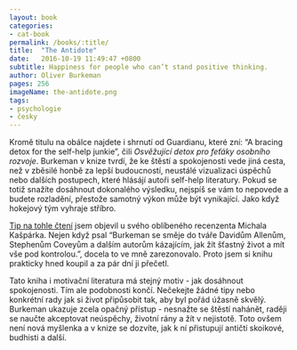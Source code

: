 ```yaml
---
layout: book
categories:
- cat-book
permalink: /books/:title/
title:  "The Antidote"
date:   2016-10-19 11:49:47 +0800
subtitle: Happiness for people who can’t stand positive thinking.
author: Oliver Burkeman
pages: 256
imageName: the-antidote.png
tags:
- psychologie
- česky
---
```

Kromě titulu na obálce najdete i shrnutí od Guardianu, které zní: “A bracing detox for the self-help junkie”, čili <em>Osvěžující detox pro feťáky osobního rozvoje</em>. Burkeman v knize tvrdí, že ke štěstí a spokojenosti vede jiná cesta, než v  zběsilé honbě za lepší budoucností, neustálé vizualizaci úspěchů nebo dalších postupech, které hlásájí autoři self-help literatury. Pokud se totiž snažíte dosáhnout dokonalého výsledku, nejspíš se vám to nepovede a budete rozladění, přestože samotný výkon může být vynikající. Jako když hokejový tým vyhraje stříbro.

<a href="source">Tip na tohle čtení</a> jsem objevil u svého oblíbeného recenzenta Michala Kašpárka. Nejen když psal “Burkeman se směje do tváře Davidům Allenům, Stephenům Coveyům a dalším autorům kázajícím, jak žít šťastný život a mít vše pod kontrolou.”, docela to ve mně zarezonovalo. Proto jsem si knihu prakticky hned koupil a za pár dní ji přečetl.

Tato kniha i motivační literatura má stejný motiv - jak dosáhnout spokojenosti. Tím ale podobnosti končí. Nečekejte žádné tipy nebo konkrétní rady jak si život připůsobit tak, aby byl pořád úžasně skvělý. Burkeman ukazuje zcela opačný přístup - nesnažte se štěstí nahánět, raději se naučte akceptovat neúspěchy, životní rány a žít v nejistotě. Toto ovšem není nová myšlenka a v knize se dozvíte, jak k ní přistupují antičtí skoikové, budhisti a další.